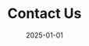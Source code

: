 ---
title: "Contact Us"
date: 2025-01-01
layout: "contact"
description: "Get in touch with the Informed + Choice team."
draft: false
---